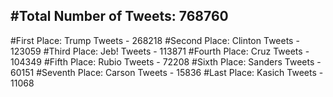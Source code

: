 #Total Number of Tweets: 768760 
---
#First Place: Trump Tweets - 268218
#Second Place: Clinton Tweets - 123059
#Third Place: Jeb! Tweets - 113871
#Fourth Place: Cruz Tweets - 104349
#Fifth Place: Rubio Tweets - 72208
#Sixth Place: Sanders Tweets - 60151
#Seventh Place: Carson Tweets - 15836
#Last Place: Kasich Tweets - 11068
